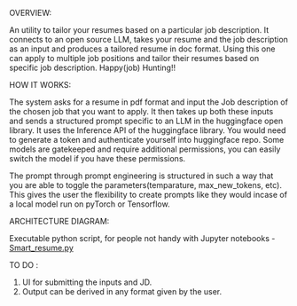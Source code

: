 OVERVIEW: 

An utility to tailor your resumes based on a particular job description. It connects to an open source LLM, takes your resume and the job description as an input 
and produces a tailored resume in doc format. Using this one can apply to multiple job positions and tailor their resumes based on 
specific job description. 
Happy(job) Hunting!!

HOW IT WORKS:

The system asks for a resume in pdf format and input the Job description of the chosen job that you want to apply. 
It then takes up both these inputs and sends a structured prompt specific to an LLM in the huggingface open library. 
It uses the Inference API of the huggingface library. You would need to generate a token and authenticate yourself into huggingface repo. 
Some models are gatekeeped and require additional permissions, you can easily switch the model if you have these permissions. 

The prompt through prompt engineering is structured in such a way that you are able to toggle the parameters(temparature, max_new_tokens, etc).
This gives the user the flexibility to create prompts like they would incase of a local model run on pyTorch or Tensorflow. 

ARCHITECTURE DIAGRAM:



Executable python script, for people not handy with Jupyter notebooks - [Smart_resume.py](https://github.com/arkanild/LLMs/blob/main/smart_resume/smart_resume.py)

TO DO : 
1. UI for submitting the inputs and JD.
2. Output can be derived in any format given by the user. 


